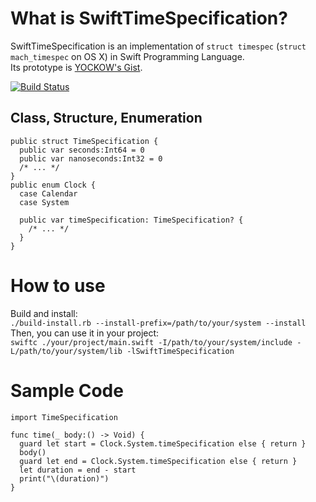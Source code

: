 # What is SwiftTimeSpecification?
SwiftTimeSpecification is an implementation of `struct timespec` (`struct mach_timespec` on OS X) in Swift Programming Language.  
Its prototype is [YOCKOW's Gist](https://gist.github.com/YOCKOW/12d9607cb30f40b79fb2).  

[![Build Status](https://travis-ci.org/YOCKOW/SwiftTimeSpecification.svg?branch=master)](https://travis-ci.org/YOCKOW/SwiftTimeSpecification)


## Class, Structure, Enumeration
```
public struct TimeSpecification {
  public var seconds:Int64 = 0
  public var nanoseconds:Int32 = 0
  /* ... */
}
public enum Clock {
  case Calendar
  case System
  
  public var timeSpecification: TimeSpecification? {
    /* ... */
  }
}
```

# How to use
Build and install:  
`./build-install.rb --install-prefix=/path/to/your/system --install`  
Then, you can use it in your project:  
`swiftc ./your/project/main.swift -I/path/to/your/system/include -L/path/to/your/system/lib -lSwiftTimeSpecification`  

# Sample Code
```
import TimeSpecification

func time(_ body:() -> Void) {
  guard let start = Clock.System.timeSpecification else { return }
  body()
  guard let end = Clock.System.timeSpecification else { return }
  let duration = end - start
  print("\(duration)")
}
```
